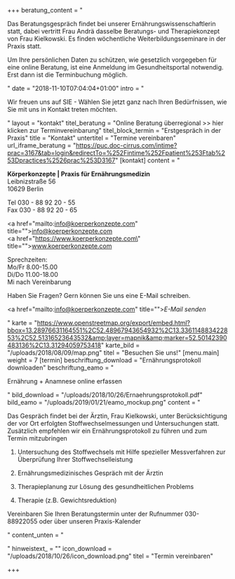 +++
beratung_content = "<p>Das Beratungsgespräch findet bei unserer Ernährungswissenschaftlerin statt, dabei vertritt Frau Andrä dasselbe Beratungs- und Therapiekonzept von Frau Kielkowski. Es finden wöchentliche Weiterbildungsseminare in der Praxis statt.</p><p>Um Ihre persönlichen Daten zu schützen, wie gesetzlich vorgegeben für eine online Beratung, ist eine Anmeldung im Gesundheitsportal notwendig. Erst dann ist die Terminbuchung möglich.</p>"
date = "2018-11-10T07:04:04+01:00"
intro = "<p>Wir freuen uns auf SIE - Wählen Sie jetzt ganz nach Ihren Bedürfnissen, wie Sie mit uns in Kontakt treten möchten.</p>"
layout = "kontakt"
titel_beratung = "Online Beratung überregional >> hier klicken zur Terminvereinbarung"
titel_block_termin = "Erstgespräch in der Praxis"
title = "Kontakt"
untertitel = "Termine vereinbaren"
url_iframe_beratung = "https://puc.doc-cirrus.com/intime?prac=3167&tab=login&redirectTo=%252Fintime%252Fpatient%253Ftab%253Dpractices%2526prac%253D3167"
[kontakt]
content = "<p><strong>Körperkonzepte | Praxis für Ernährungsmedizin<br></strong>Leibnizstraße 56<br>10629 Berlin</p><p>Tel 030 - 88 92 20 - 55<br>Fax 030 - 88 92 20 - 65</p><p><a href=\"mailto:info@koerperkonzepte.com\" title=\"\">info@koerperkonzepte.com</a><br><a href=\"https://www.koerperkonzepte.com\" title=\"\">www.koerperkonzepte.com</a></p><p>Sprechzeiten:<br>Mo/Fr 8.00-15.00<br>Di/Do 11.00-18.00<br>Mi nach Vereinbarung</p><p>Haben Sie Fragen? Gern können Sie uns eine E-Mail schreiben.</p><p><a href=\"mailto:info@koerperkonzepte.com\" title=\"\"><em>E-Mail senden</em></a></p>"
karte = "https://www.openstreetmap.org/export/embed.html?bbox=13.28976631164551%2C52.48967943654932%2C13.336114883422853%2C52.51316523643532&amp;layer=mapnik&amp;marker=52.50142390483136%2C13.31294059753418"
karte_bild = "/uploads/2018/08/09/map.png"
titel = "Besuchen Sie uns!"
[menu.main]
weight = 7
[termin]
beschriftung_download = "Ernährungsprotokoll downloaden"
beschriftung_eamo = "<p>Ernährung + Anamnese online erfassen</p>"
bild_download = "/uploads/2018/10/26/Ernaehrungsprotokoll.pdf"
bild_eamo = "/uploads/2019/01/21/eamo_mockup.png"
content = "<p>Das Gespräch findet bei der Ärztin, Frau Kielkowski, unter Berücksichtigung der vor Ort erfolgten Stoffwechselmessungen und Untersuchungen statt. Zusätzlich empfehlen wir ein Ernährungsprotokoll zu führen und zum Termin mitzubringen</p><ol><li><p>Untersuchung des Stoffwechsels mit Hilfe spezieller Messverfahren zur Überprüfung Ihrer Stoffwechselleistung</p></li><li><p>Ernährungsmedizinisches Gespräch mit der Ärztin</p></li><li><p>Therapieplanung zur Lösung des gesundheitlichen Problems</p></li><li><p>Therapie (z.B. Gewichtsreduktion)</p></li></ol><p>Vereinbaren Sie Ihren Beratungstermin unter der Rufnummer 030-88922055 oder über unseren Praxis-Kalender</p>"
content_unten = "<p></p>"
hinweistext_ = ""
icon_download = "/uploads/2018/10/26/icon_download.png"
titel = "Termin vereinbaren"

+++
